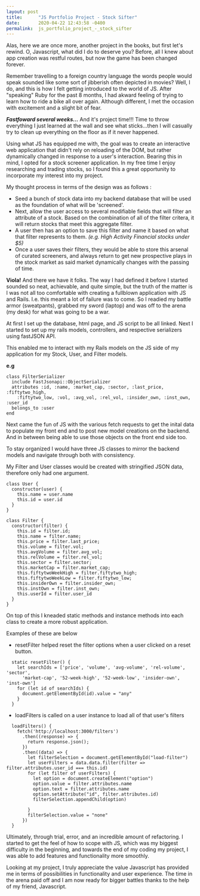 ```yaml
---
layout: post
title:      "JS Portfolio Project - Stock Sifter"
date:       2020-04-22 12:43:58 -0400
permalink:  js_portfolio_project_-_stock_sifter
---
```




Alas, here we are once more, another project in the books, but first let's rewind. O, Javascript, what did I do to deserve you? Before, all I knew about app creation was restful routes, but now the game has been changed forever. 

Remember travelling to a foreign country language the words people would speak sounded like some sort of jibberish often depicted in movies? Well, I do, and this is how I felt getting introduced to the world of JS. After "speaking" Ruby for the past 8 months, I had akward feeling of trying to learn how to ride a bike all over again. Although different, I met the occasion with excitement and a slight bit of fear. 

***Fastfoward several weeks...*** And it's project time!!! Time to throw everything I just learned at the wall and see what sticks...then I will casually try to clean up everything on the floor as if it never happened. 

Using what JS has equipped me with, the goal was to create an interactive web application that didn't rely on reloading of the DOM, but rather dynamically changed in response to a user's interaction. Bearing this in mind, I opted for a stock screener application. In my free time I enjoy researching and trading stocks, so I found this a great opportunity to incorporate my interest into my project. 

My thought process in terms of the design was as follows :

*  Seed a bunch of stock data into my backend database that will be used as the foundation of what will be 'screened'. 
*  Next, allow the user access to several modifiable fields that will filter an attribute of a stock. Based on the combination of all of the filter critera, it will return stocks that meet this aggregate filter. 
*  A user then has an option to save this filter and name it based on what that filter represents to them. *(e.g. High Activity Financial stocks under $5)*
*  Once a user saves their filters, they would be able to store this arsenal of curated screeners, and always return to get new prospective plays in the stock market as said market dynamically changes with the passing of time.

**Viola!** And there we have it folks. The way I had defined it before I started sounded so neat, achievable, and quite simple, but the truth of the matter is I was not all too comfortable with creating a fullblown application with JS and Rails. I.e. this meant a lot of failure was to come. So I readied my battle armor (sweatpants), grabbed my sword (laptop) and was off to the arena (my desk) for what was going to be a war. 

At first I set up the database, html page, and JS script to be all linked. Next I started to set up my rails models, controllers, and respective serializers using fastJSON API. 

This enabled me to interact with my Rails models on the JS side of my application for my Stock, User, and Filter models. 

**e.g**
```
class FilterSerializer
  include FastJsonapi::ObjectSerializer
  attributes :id, :name, :market_cap, :sector, :last_price, :fiftytwo_high, 
    :fiftytwo_low, :vol, :avg_vol, :rel_vol, :insider_own, :inst_own, :user_id
  belongs_to :user
end
```

Next came the fun of JS with the various fetch requests to get the inital data to populate my front end and to post new model creations on the backend. And in between being able to use those objects on the front end side too. 

To stay organized I would have three JS classes to mirror the backend models and navigate through both with consistency. 

My Filter and User classes would be created with stringified JSON data, therefore only had one argument. 

```
class User {
  constructor(user) {
    this.name = user.name
    this.id = user.id
  }
}
```

```
class Filter {
  constructor(filter) {
    this.id = filter.id;
    this.name = filter.name;
    this.price = filter.last_price;
    this.volume = filter.vol;
    this.avgVolume = filter.avg_vol;
    this.relVolume = filter.rel_vol;
    this.sector = filter.sector;
    this.marketCap = filter.market_cap;
    this.fiftytwoWeekHigh = filter.fiftytwo_high;
    this.fiftytwoWeekLow = filter.fiftytwo_low;
    this.insiderOwn = filter.insider_own;
    this.instOwn = filter.inst_own;
    this.userId = filter.user_id
  }
}
```

On top of this I kneaded static methods and instance methods into each class to create a more robust application.

Examples of these are below 

* resetFilter helped reset the filter options when a user clicked on a reset button. 

```
  static resetFilter() {
    let searchIds = ['price', 'volume', 'avg-volume', 'rel-volume', 'sector',
      'market-cap', '52-week-high', '52-week-low', 'insider-own', 'inst-own']
    for (let id of searchIds) {
      document.getElementById(id).value = "any"
    }
  }
```

* loadFilters is called on a user instance to load all of that user's filters  
```
  loadFilters() {
    fetch('http://localhost:3000/filters')
      .then((response) => {
        return response.json();
      })
      .then((data) => {
        let filterSelection = document.getElementById("load-filter")
        let userFilters = data.data.filter(filter => filter.attributes.user_id === this.id)
        for (let filter of userFilters) {
          let option = document.createElement("option")
          option.value = filter.attributes.name
          option.text = filter.attributes.name
          option.setAttribute("id", filter.attributes.id)
          filterSelection.appendChild(option)

        }
        filterSelection.value = "none"
      })
  }
```

Ultimately, through trial, error, and an incredible amount of refactoring. I started to get the feel of how to scope with JS, which was my biggest difficulty in the beginning, and towards the end of my coding my project, I was able to add features and functionality more smoothly.

Looking at my project, I truly appreciate the value Javascript has provided me in terms of possibilities in functionality and user experience. The time in the arena paid off and I am now ready for bigger battles thanks to the help of my friend, Javascript. 






